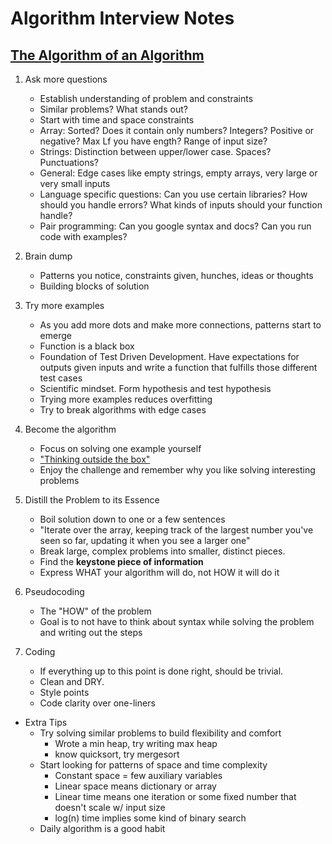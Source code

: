 # Algorithm Interview Notes

## [The Algorithm of an Algorithm](https://medium.com/outco/the-algorithm-of-an-algorithm-28043fe47b51)

1. Ask more questions
    - Establish understanding of problem and constraints
    - Similar problems? What stands out?
    - Start with time and space constraints
    - Array: Sorted? Does it contain only numbers? Integers? Positive or negative? Max Lf you have ength? Range of input size?
    - Strings: Distinction between upper/lower case. Spaces? Punctuations?
    - General: Edge cases like empty strings, empty  arrays, very large or very small inputs
    - Language specific questions: Can you use certain libraries? How should you handle errors? What kinds of inputs should your function handle?
    - Pair programming: Can you google syntax and docs? Can you run code with examples?

2. Brain dump
    - Patterns you notice, constraints given, hunches, ideas or thoughts
    - Building blocks of solution

3. Try more examples
    - As you add more dots and make more connections, patterns start to emerge
    - Function is a black box
    - Foundation of Test Driven Development. Have expectations for outputs given inputs and write a function that fulfills those different test cases
    - Scientific mindset. Form hypothesis and test hypothesis
    - Trying more examples reduces overfitting
    - Try to break algorithms with edge cases

4. Become the algorithm
    - Focus on solving one example yourself 
    - ["Thinking outside the box"](https://www.youtube.com/watch?v=zDZFcDGpL4U)
    - Enjoy the challenge and remember why you like solving interesting problems

5. Distill the Problem to its Essence
    - Boil solution down to one or a few sentences
    - "Iterate over the array, keeping track of the largest number you've seen so far, updating it when you see a larger one"
    - Break large, complex problems into smaller, distinct pieces.
    - Find the **keystone piece of information**
    - Express WHAT your algorithm will do, not HOW it will do it

6. Pseudocoding
    - The "HOW" of the problem
    - Goal is to not have to think about syntax while solving the problem and writing out the steps

7. Coding
    - If everything up to this point is done right, should be trivial.
    - Clean and DRY.
    - Style points 
    - Code clarity over one-liners

- Extra Tips
    - Try solving similar problems to build flexibility and comfort
        - Wrote a min heap, try writing max heap
        - know quicksort, try mergesort
    - Start looking for patterns of space and time complexity
        - Constant space = few auxiliary variables
        - Linear space means dictionary or array
        - Linear time means one iteration or some fixed number that doesn't scale w/ input size
        - log(n) time implies some kind of binary search
    - Daily algorithm is a good habit